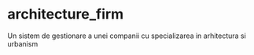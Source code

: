 # architecture_firm
Un sistem de gestionare a unei companii cu specializarea in arhitectura si urbanism
